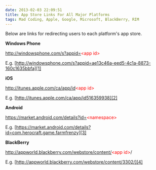 ```yaml
---
date: 2013-02-03 22:09:51
title: App Store Links For All Major Platforms
tags: Mad Coding, Apple, Google, Microsoft, BlackBerry, RIM
---
```

Below are links for redirecting users to each platform's app store.

**Windows Phone**

http://windowsphone.com/s?appid=<font color="red">&lt;app id&gt;</font>

E.g. [http://windowsphone.com/s?appid=ae13c46a-eed5-4c1a-8873-160c1635bbfa][1]

**iOS**

http://itunes.apple.com/ca/app/id<font color="red">&lt;app id&gt;</font>

E.g. [http://itunes.apple.com/ca/app/id516359938][2]

**Android**

https://market.android.com/details?id=<font color="red">&lt;namespace&gt;</font>

E.g. [https://market.android.com/details?id=com.herocraft.game.farmfrenzy][3]

**BlackBerry**

http://appworld.blackberry.com/webstore/content/<font color="red">&lt;app id&gt;</font>/

E.g. [http://appworld.blackberry.com/webstore/content/3302/][4]

  [1]: http://windowsphone.com/s?appid=ae13c46a-eed5-4c1a-8873-160c1635bbfa
  [2]: http://itunes.apple.com/ca/app/id516359938
  [3]: https://market.android.com/details?id=com.herocraft.game.farmfrenzy
  [4]: http://appworld.blackberry.com/webstore/content/3302/
